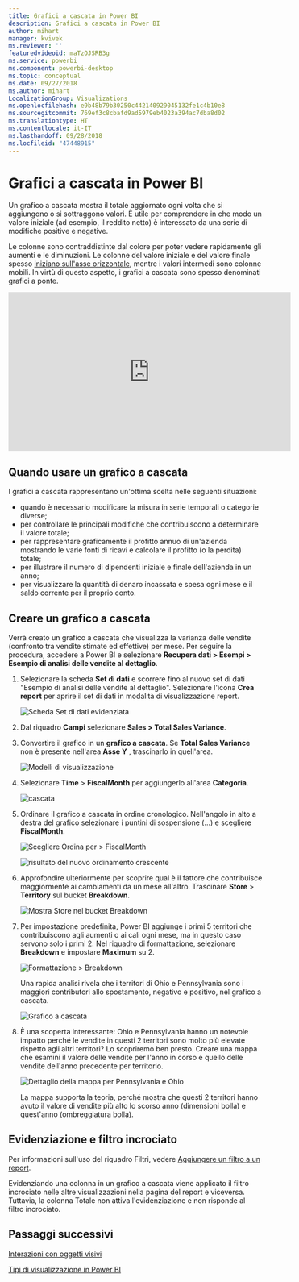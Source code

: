 ```yaml
---
title: Grafici a cascata in Power BI
description: Grafici a cascata in Power BI
author: mihart
manager: kvivek
ms.reviewer: ''
featuredvideoid: maTzOJSRB3g
ms.service: powerbi
ms.component: powerbi-desktop
ms.topic: conceptual
ms.date: 09/27/2018
ms.author: mihart
LocalizationGroup: Visualizations
ms.openlocfilehash: e9b48b79b30250c442140929045132fe1c4b10e8
ms.sourcegitcommit: 769ef3c8cbafd9ad5979eb4023a394ac7dba8d02
ms.translationtype: HT
ms.contentlocale: it-IT
ms.lasthandoff: 09/28/2018
ms.locfileid: "47448915"
---
```

# <a name="waterfall-charts-in-power-bi"></a>Grafici a cascata in Power BI
Un grafico a cascata mostra il totale aggiornato ogni volta che si aggiungono o si sottraggono valori. È utile per comprendere in che modo un valore iniziale (ad esempio, il reddito netto) è interessato da una serie di modifiche positive e negative.

Le colonne sono contraddistinte dal colore per poter vedere rapidamente gli aumenti e le diminuzioni. Le colonne del valore iniziale e del valore finale spesso [iniziano sull'asse orizzontale](https://support.office.com/article/Create-a-waterfall-chart-in-Office-2016-for-Windows-8de1ece4-ff21-4d37-acd7-546f5527f185#BKMK_Float "iniziano sull’asse orizzontale"), mentre i valori intermedi sono colonne mobili. In virtù di questo aspetto, i grafici a cascata sono spesso denominati grafici a ponte.

<iframe width="560" height="315" src="https://www.youtube.com/embed/qKRZPBnaUXM" frameborder="0" allow="autoplay; encrypted-media" allowfullscreen></iframe>

## <a name="when-to-use-a-waterfall-chart"></a>Quando usare un grafico a cascata
I grafici a cascata rappresentano un'ottima scelta nelle seguenti situazioni:

* quando è necessario modificare la misura in serie temporali o categorie diverse;
* per controllare le principali modifiche che contribuiscono a determinare il valore totale;
* per rappresentare graficamente il profitto annuo di un'azienda mostrando le varie fonti di ricavi e calcolare il profitto (o la perdita) totale;
* per illustrare il numero di dipendenti iniziale e finale dell'azienda in un anno;
* per visualizzare la quantità di denaro incassata e spesa ogni mese e il saldo corrente per il proprio conto. 

## <a name="create-a-waterfall-chart"></a>Creare un grafico a cascata
Verrà creato un grafico a cascata che visualizza la varianza delle vendite (confronto tra vendite stimate ed effettive) per mese. Per seguire la procedura, accedere a Power BI e selezionare **Recupera dati \> Esempi \> Esempio di analisi delle vendite al dettaglio**. 

1. Selezionare la scheda **Set di dati** e scorrere fino al nuovo set di dati "Esempio di analisi delle vendite al dettaglio".  Selezionare l'icona **Crea report** per aprire il set di dati in modalità di visualizzazione report. 
   
    ![Scheda Set di dati evidenziata](media/power-bi-visualization-waterfall-charts/power-bi-waterfall-report.png)
2. Dal riquadro **Campi** selezionare **Sales \> Total Sales Variance**. 
3. Convertire il grafico in un **grafico a cascata**. Se **Total Sales Variance** non è presente nell'area **Asse Y** , trascinarlo in quell'area.
   
    ![Modelli di visualizzazione](media/power-bi-visualization-waterfall-charts/convertwaterfall.png)
4. Selezionare **Time** \> **FiscalMonth** per aggiungerlo all'area **Categoria**. 
   
    ![cascata](media/power-bi-visualization-waterfall-charts/power-bi-waterfall.png)
5. Ordinare il grafico a cascata in ordine cronologico. Nell'angolo in alto a destra del grafico selezionare i puntini di sospensione (...) e scegliere **FiscalMonth**.
   
    ![Scegliere Ordina per > FiscalMonth](media/power-bi-visualization-waterfall-charts/power-bi-sort-by.png)
   
    ![risultato del nuovo ordinamento crescente](media/power-bi-visualization-waterfall-charts/power-bi-waterfall-sorted.png)
6. Approfondire ulteriormente per scoprire qual è il fattore che contribuisce maggiormente ai cambiamenti da un mese all'altro. Trascinare **Store** > **Territory** sul bucket **Breakdown**.
   
    ![Mostra Store nel bucket Breakdown](media/power-bi-visualization-waterfall-charts/power-bi-waterfall-breakdown.png)
7. Per impostazione predefinita, Power BI aggiunge i primi 5 territori che contribuiscono agli aumenti o ai cali ogni mese, ma in questo caso servono solo i primi 2.  Nel riquadro di formattazione, selezionare **Breakdown** e impostare **Maximum** su 2.
   
    ![Formattazione > Breakdown](media/power-bi-visualization-waterfall-charts/power-bi-waterfall-breakdown-maximum.png)
   
    Una rapida analisi rivela che i territori di Ohio e Pennsylvania sono i maggiori contributori allo spostamento, negativo e positivo, nel grafico a cascata. 
   
    ![Grafico a cascata](media/power-bi-visualization-waterfall-charts/power-bi-waterfall-axis.png)
8. È una scoperta interessante: Ohio e Pennsylvania hanno un notevole impatto perché le vendite in questi 2 territori sono molto più elevate rispetto agli altri territori?  Lo scopriremo ben presto. Creare una mappa che esamini il valore delle vendite per l'anno in corso e quello delle vendite dell'anno precedente per territorio.  
   
    ![Dettaglio della mappa per Pennsylvania e Ohio](media/power-bi-visualization-waterfall-charts/power-bi-map.png)
   
    La mappa supporta la teoria,  perché mostra che questi 2 territori hanno avuto il valore di vendite più alto lo scorso anno (dimensioni bolla) e quest'anno (ombreggiatura bolla).

## <a name="highlighting-and-cross-filtering"></a>Evidenziazione e filtro incrociato
Per informazioni sull'uso del riquadro Filtri, vedere [Aggiungere un filtro a un report](../power-bi-report-add-filter.md).

Evidenziando una colonna in un grafico a cascata viene applicato il filtro incrociato nelle altre visualizzazioni nella pagina del report e viceversa. Tuttavia, la colonna Totale non attiva l'evidenziazione e non risponde al filtro incrociato.

## <a name="next-steps"></a>Passaggi successivi

[Interazioni con oggetti visivi](../service-reports-visual-interactions.md)

[Tipi di visualizzazione in Power BI](power-bi-visualization-types-for-reports-and-q-and-a.md)